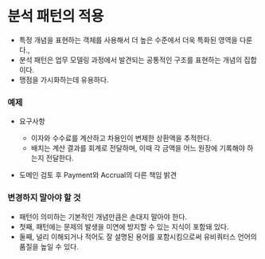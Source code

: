 # 분석 패턴의 적용

- 특정 개념을 표현하는 객체를 사용해서 더 높은 수준에서 더욱 특화된 영역을 다룬다.,
- 분석 패턴은 업무 모델링 과정에서 발견되는 공통적인 구조를 표현하는 개념의 집합이다.
- 맹점을 가시화하는데 유용하다.

### 예제

- 요구사항

  - 이자와 수수료를 계산하고 차용인이 변제한 상환액을 추적한다.
  - 배치는 계산 결과를 회계로 전달하며, 이때 각 금액을 어느 원장에 기록해야 하는지 전달한다.

- 도메인 검토 후 Payment와 Accrual의 다른 책임 밝견

### 변경하지 말아야 할 것

- 패턴이 의미하는 기본적인 개념만큼은 손대지 말아야 한다.
- 첫째, 패턴에는 문제의 발생을 미연에 방지할 수 있는 지식이 포함돼 있다.
- 둘째, 널리 이해되거나 적어도 잘 설명된 용어를 포함시킴으로써 유비쿼터스 언어의 품질을 높일 수 있다.
